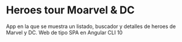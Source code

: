 # Heroes tour Moarvel & DC

App en la que se muestra un listado, buscador y detalles de heroes de Marvel y DC.
Web de tipo SPA en Angular CLI 10



